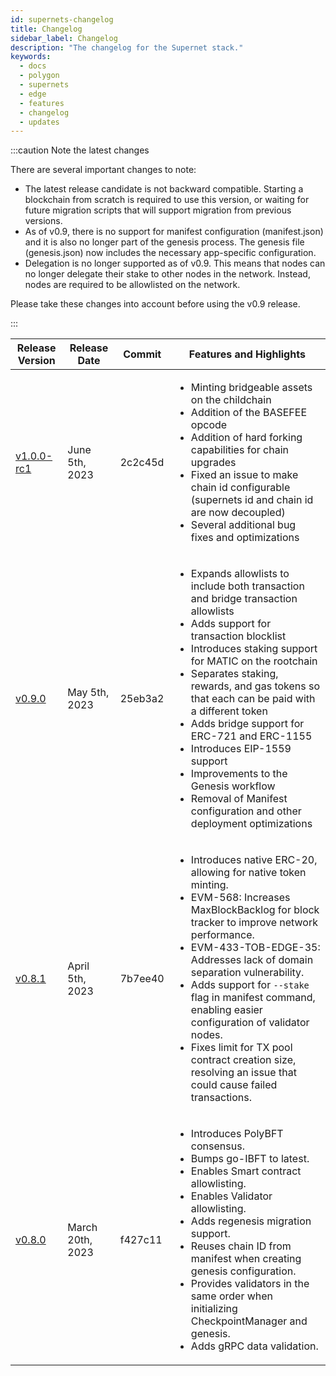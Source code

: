 ```yaml
---
id: supernets-changelog
title: Changelog
sidebar_label: Changelog
description: "The changelog for the Supernet stack."
keywords:
  - docs
  - polygon
  - supernets
  - edge
  - features
  - changelog
  - updates
---
```


:::caution Note the latest changes

There are several important changes to note:

- The latest release candidate is not backward compatible. Starting a blockchain from scratch is required to use this version, or waiting for future migration scripts that will support migration from previous versions.
- As of v0.9, there is no support for manifest configuration (manifest.json) and it is also no longer part of the genesis process. The genesis file (genesis.json) now includes the necessary app-specific configuration.
- Delegation is no longer supported as of v0.9. This means that nodes can no longer delegate their stake to other nodes in the network. Instead, nodes are required to be allowlisted on the network.

Please take these changes into account before using the v0.9 release.

:::

| Release Version | Release Date   | Commit   | Features and Highlights                                                                                                                                             |
| --------------- | -------------- | -------- | ------------------------------------------------------------------------------------------------------------------------------------------------------------------ |
| [v1.0.0-rc1](https://github.com/0xPolygon/polygon-edge/releases/tag/v1.0.0-rc1) | June 5th, 2023  | 2c2c45d | <ul><li>Minting bridgeable assets on the childchain</li><li>Addition of the BASEFEE opcode</li><li>Addition of hard forking capabilities for chain upgrades</li><li>Fixed an issue to make chain id configurable (supernets id and chain id are now decoupled)</li><li>Several additional bug fixes and optimizations</li></ul> |
| [v0.9.0](https://github.com/0xPolygon/polygon-edge/releases/tag/v0.9.0) | May 5th, 2023  | 25eb3a2 | <ul><li>Expands allowlists to include both transaction and bridge transaction allowlists</li><li>Adds support for transaction blocklist</li><li>Introduces staking support for MATIC on the rootchain</li><li>Separates staking, rewards, and gas tokens so that each can be paid with a different token</li><li>Adds bridge support for ERC-721 and ERC-1155</li><li>Introduces EIP-1559 support</li><li>Improvements to the Genesis workflow</li><li>Removal of Manifest configuration and other deployment optimizations</li></ul> |
| [v0.8.1](https://github.com/0xPolygon/polygon-edge/releases/tag/v0.8.1)          | April 5th, 2023| 7b7ee40  | <ul><li>Introduces native ERC-20, allowing for native token minting.</li><li>EVM-568: Increases MaxBlockBacklog for block tracker to improve network performance.</li><li>EVM-433-TOB-EDGE-35: Addresses lack of domain separation vulnerability.</li><li>Adds support for `--stake` flag in manifest command, enabling easier configuration of validator nodes.</li><li>Fixes limit for TX pool contract creation size, resolving an issue that could cause failed transactions.</li></ul> |
| [v0.8.0](https://github.com/0xPolygon/polygon-edge/releases/tag/v0.8.0)          | March 20th, 2023| f427c11 | <ul><li>Introduces PolyBFT consensus.</li><li>Bumps go-IBFT to latest.</li><li>Enables Smart contract allowlisting.</li><li>Enables Validator allowlisting.</li><li>Adds regenesis migration support.</li><li>Reuses chain ID from manifest when creating genesis configuration.</li><li>Provides validators in the same order when initializing CheckpointManager and genesis.</li><li>Adds gRPC data validation.</li></ul> |
